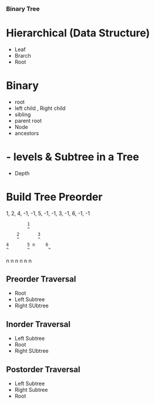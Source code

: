 ### Binary Tree

# Hierarchical (Data Structure) 


- Leaf
- Brarch 
- Root 

# Binary 
- root 
- left child , Right child 
- sibling 
- parent root
- Node 
- ancestors
 
# - levels & Subtree in a Tree 
- Depth 


# Build Tree Preorder 
1, 2, 4, -1, -1, 5, -1, -1, 3, -1, 6, -1, -1 

			1
			^
		2		3
		^		^
	4		5 n    6 
	^		^		^
n      n n     n n    n


## Preorder Traversal 
- Root
- Left Subtree
- Right SUbtree

## Inorder Traversal
- Left Subtree
- Root
- Right SUbtree

## Postorder Traversal
- Left Subtree
- Right Subtree
- Root
